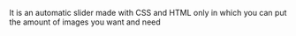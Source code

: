 It is an automatic slider made with CSS and HTML only in which you can put the amount of images you want and need
